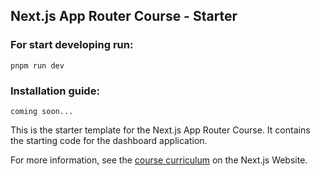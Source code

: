 ## Next.js App Router Course - Starter

### For start developing run:
    pnpm run dev

### Installation guide:
    coming soon...

This is the starter template for the Next.js App Router Course. It contains the starting code for the dashboard application.

For more information, see the [course curriculum](https://nextjs.org/learn) on the Next.js Website.
